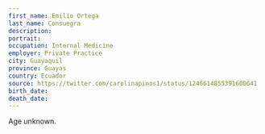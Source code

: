 ```yaml
---
first_name: Emilio Ortega
last_name: Consuegra
description: 
portrait: 
occupation: Internal Medicine
employer: Private Practice
city: Guayaquil
province: Guayas
country: Ecuador
source: https://twitter.com/carolinapinos1/status/1246614855391600641
birth_date: 
death_date: 
---
```


Age unknown.